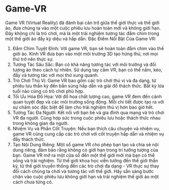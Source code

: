 # Game-VR
Game VR (Virtual Reality) đã đánh bại cản trở giữa thế giới thực và thế giới ảo, đưa chúng ta vào một cuộc phiêu lưu hoàn toàn mới và không giới hạn. Đây không chỉ là trò chơi, mà là một trải nghiệm tương tác đắm chìm trong một thế giới ảo đầy kỳ diệu và hấp dẫn.
Đặc Điểm Nổi Bật Của Game VR:
1.	Đắm Chìm Tuyệt Đỉnh: Với game VR, bạn sẽ hoàn toàn đắm chìm vào thế giới ảo. Kính VR đưa bạn vào một môi trường 3D tạo hứng thú, nơi mọi thứ trở nên thực sự.
2.	Tương Tác Sâu Sắc: Bạn có khả năng tương tác với môi trường và đối tượng ảo theo cách tự nhiên. Sử dụng tay cầm VR, bạn có thể nắm, kéo, đẩy và tương tác với mọi thứ xung quanh.
3.	Trò Chơi Thú Vị: Game VR bao gồm các trò chơi thú vị và đa dạng, từ phiêu lưu thần kỳ đến bắn súng hấp dẫn và giải đố thách thức. Bất kỳ lứa tuổi nào cũng có trò chơi phù hợp.
4.	Tối Ưu Hóa Đồ Họa: Với đồ họa chất lượng cao, game VR đem đến cảnh quan tuyệt đẹp và các môi trường sống động. Mỗi chi tiết được tạo ra với sự chăm sóc đặc biệt để làm cho trải nghiệm thú vị hơn bao giờ hết.
5.	Tương Tác Đa Người: Kết nối với bạn bè và gia đình qua mạng và trò chơi VR đa người. Cùng hợp sức trong cuộc phiêu lưu hoặc thách thức nhau trong không gian đa người.
6.	Nhiệm Vụ và Phần Cốt Truyện: Nếu bạn thích câu chuyện và nhiệm vụ, game VR cũng cung cấp các trò chơi với cốt truyện hấp dẫn và nhiệm vụ đầy thách thức.
7.	Tạo Nội Dung Riêng: Một số game VR cho phép bạn tạo và chia sẻ nội dung riêng, đảm bảo rằng không có giới hạn trong trí tưởng tượng của bạn.
Game VR mở ra một cửa sổ đến một thế giới mới mà bạn có thể sống và trải nghiệm. Từ thế giới khoa học viễn tưởng đến thế giới thần kỳ, từ thế giới truyền thống đến các trò chơi đa dạng - VR thực sự thay đổi cách chúng ta chơi và tương tác với thế giới. Hãy sẵn sàng bước chân vào cuộc phiêu lưu không giới hạn và trải nghiệm thế giới ảo một cách chưa từng có.

